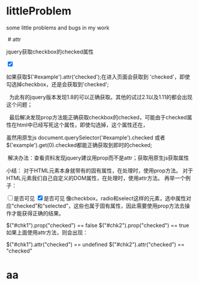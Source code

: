 # littleProblem
some little problems and bugs in my work

  # attr
  
  jquery获取checkbox的checked属性

  <input id='example' type='checkbox' checked='checked' />
  
  如果获取$('#example').attr('checked');在进入页面会获取到 'checked'，即使勾选掉checkbox，还是会获取到'checked';
  
  
  为此有的jquery版本发现1.8的可以正确获取。其他的试过2.1以及1.11的都会出现这个问题；
  
  
  最后解决发现prop方法能正确获取checkbox的checked，可能由于checked属性在html中已经写死这个属性，即使勾选掉，这个属性还在，
  
  
  虽然用原生js document.querySelector('#example').checked 或者$('example').get(0).checked都能正确获取到即时的checked;
  
  
  解决办法：查看资料发现jquery建议用prop而不是attr；获取用原生js获取属性
  
 
 
  小结：
  对于HTML元素本身就带有的固有属性，在处理时，使用prop方法。
  对于HTML元素我们自己自定义的DOM属性，在处理时，使用attr方法。
  再举一个例子：

  <input id="chk1" type="checkbox" />是否可见
  <input id="chk2" type="checkbox" checked="checked" />是否可见
  像checkbox，radio和select这样的元素，选中属性对应“checked”和“selected”，这些也属于固有属性，因此需要使用prop方法去操作才能获得正确的结果。

  $("#chk1").prop("checked") == false
  $("#chk2").prop("checked") == true
  如果上面使用attr方法，则会出现：

  $("#chk1").attr("checked") == undefined
  $("#chk2").attr("checked") == "checked"
  
  # aa

